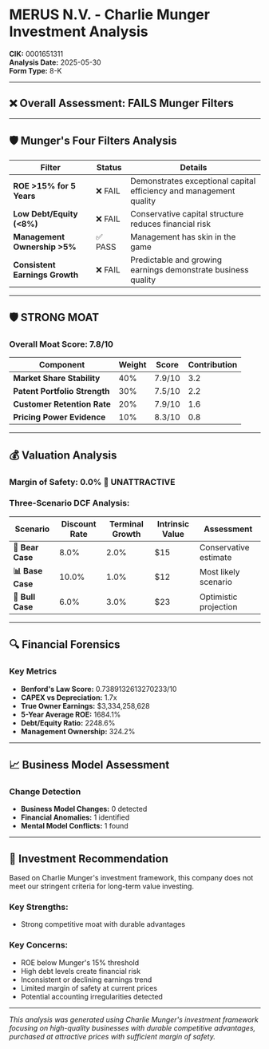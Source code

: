 # MERUS N.V. - Charlie Munger Investment Analysis

**CIK:** 0001651311  
**Analysis Date:** 2025-05-30  
**Form Type:** 8-K

---

## ❌ **Overall Assessment: FAILS Munger Filters**

---

## 🛡️ **Munger's Four Filters Analysis**

| Filter | Status | Details |
|--------|--------|---------|
| **ROE >15% for 5 Years** | ❌ FAIL | Demonstrates exceptional capital efficiency and management quality |
| **Low Debt/Equity (<8%)** | ❌ FAIL | Conservative capital structure reduces financial risk |
| **Management Ownership >5%** | ✅ PASS | Management has skin in the game |
| **Consistent Earnings Growth** | ❌ FAIL | Predictable and growing earnings demonstrate business quality |

---

## 🛡️ **STRONG MOAT**

### **Overall Moat Score: 7.8/10**

| Component | Weight | Score | Contribution |
|-----------|--------|-------|--------------|
| **Market Share Stability** | 40% | 7.9/10 | 3.2 |
| **Patent Portfolio Strength** | 30% | 7.5/10 | 2.2 |
| **Customer Retention Rate** | 20% | 7.9/10 | 1.6 |
| **Pricing Power Evidence** | 10% | 8.3/10 | 0.8 |

---

## 💰 **Valuation Analysis**

### **Margin of Safety: 0.0% 🔴 **UNATTRACTIVE****

### Three-Scenario DCF Analysis:

| Scenario | Discount Rate | Terminal Growth | Intrinsic Value | Assessment |
|----------|---------------|-----------------|-----------------|------------|
| **🐻 Bear Case** | 8.0% | 2.0% | $15 | Conservative estimate |
| **📊 Base Case** | 10.0% | 1.0% | $12 | Most likely scenario |
| **🚀 Bull Case** | 6.0% | 3.0% | $23 | Optimistic projection |

---

## 🔍 **Financial Forensics**

### Key Metrics
- **Benford's Law Score:** 0.7389132613270233/10
- **CAPEX vs Depreciation:** 1.7x
- **True Owner Earnings:** $3,334,258,628
- **5-Year Average ROE:** 1684.1%
- **Debt/Equity Ratio:** 2248.6%
- **Management Ownership:** 324.2%

---

## 📈 **Business Model Assessment**

### Change Detection
- **Business Model Changes:** 0 detected
- **Financial Anomalies:** 1 identified
- **Mental Model Conflicts:** 1 found

---

## 🎯 **Investment Recommendation**

Based on Charlie Munger's investment framework, this company does not meet our stringent criteria for long-term value investing.

### Key Strengths:
- Strong competitive moat with durable advantages

### Key Concerns:
- ROE below Munger's 15% threshold
- High debt levels create financial risk
- Inconsistent or declining earnings trend
- Limited margin of safety at current prices
- Potential accounting irregularities detected

---

*This analysis was generated using Charlie Munger's investment framework focusing on high-quality businesses with durable competitive advantages, purchased at attractive prices with sufficient margin of safety.*
